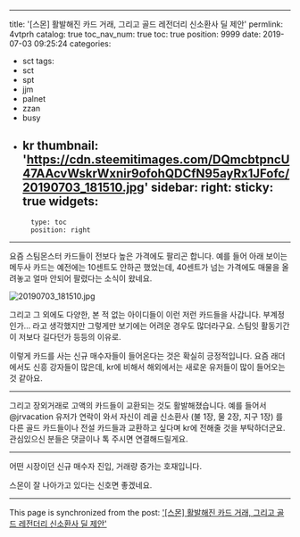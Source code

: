 
---
title: '[스몬] 활발해진 카드 거래, 그리고 골드 레전더리 신소환사 딜 제안'
permlink: 4vtprh
catalog: true
toc_nav_num: true
toc: true
position: 9999
date: 2019-07-03 09:25:24
categories:
- sct
tags:
- sct
- spt
- jjm
- palnet
- zzan
- busy
- kr
thumbnail: 'https://cdn.steemitimages.com/DQmcbtpncU47AAcvWskrWxnir9ofohQDCfN95ayRx1JFofc/20190703_181510.jpg'
sidebar:
    right:
        sticky: true
widgets:
    -
        type: toc
        position: right
---


요즘 스팀몬스터 카드들이 전보다 높은 가격에도 팔리곤 합니다. 예를 들어 아래 보이는 메두사 카드는 예전에는 10센트도 안하곤 했었는데, 40센트가 넘는 가격에도 매물을 올려놓고 얼마 안되어 팔렸다는 소식이 왔네요.

![20190703_181510.jpg](https://cdn.steemitimages.com/DQmcbtpncU47AAcvWskrWxnir9ofohQDCfN95ayRx1JFofc/20190703_181510.jpg)
<br>

그리고 그 외에도 다양한, 본 적 없는 아이디들이 이런 저런 카드들을 사갑니다. 부계정인가... 라고 생각했지만 그렇게만 보기에는 어려운 경우도 많더라구요. 스팀잇 활동기간이 저보다 길다던가 등등의 이유로.

이렇게 카드를 사는 신규 매수자들이 들어온다는 것은 확실히 긍정적입니다. 요즘 래더에서도 신흥 강자들이 많은데, kr에 비해서 해외에서는 새로운 유저들이 많이 들어오는 것 같아요.

---

그리고 장외거래로 고액의 카드들이 교환되는 것도 활발해졌습니다. 예를 들어서 @jrvacation 유저가 연락이 와서 자신이 레골 신소환사 (불 1장, 물 2장, 지구 1장) 를 다른 골드 카드들이나 전설 카드들과 교환하고 싶다며 kr에 전해줄 것을 부탁하더군요. 관심있으신 분들은 댓글이나 톡 주시면 연결해드릴게요.

---

어떤 시장이던 신규 매수자 진입, 거래량 증가는 호재입니다.

스몬이 잘 나아가고 있다는 신호면 좋겠네요.

- - -

This page is synchronized from the post: ['[스몬] 활발해진 카드 거래, 그리고 골드 레전더리 신소환사 딜 제안'](https://steemit.com/@glory7/4vtprh)
